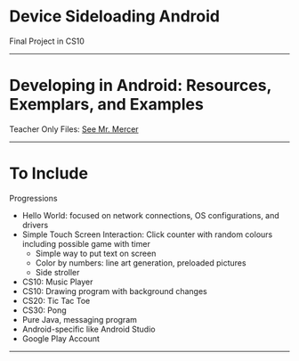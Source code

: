 # Device Sideloading Android
Final Project in CS10

---

# Developing in Android: Resources, Exemplars, and Examples

Teacher Only Files: <a href="https://drive.google.com/drive/folders/1BE18BxXR0JU8w9lnIFvAqntXuChsK2Jo">See Mr. Mercer</a>

---

# To Include

Progressions
- Hello World: focused on network connections, OS configurations, and drivers
- Simple Touch Screen Interaction: Click counter with random colours including possible game with timer
  - Simple way to put text on screen
  - Color by numbers: line art generation, preloaded pictures
  - Side stroller
- CS10: Music Player
- CS10: Drawing program with background changes
- CS20: Tic Tac Toe
- CS30: Pong
- Pure Java, messaging program
- Android-specific like Android Studio
- Google Play Account


---

